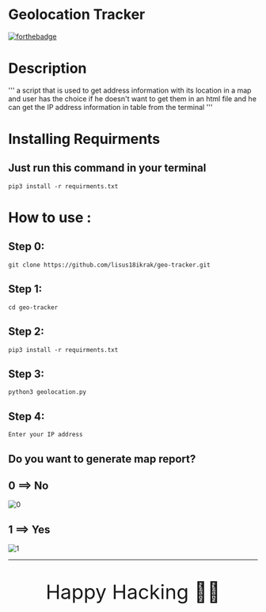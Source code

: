 # <b>Geolocation Tracker</b>

[![forthebadge](https://forthebadge.com/images/badges/made-with-python.svg)](https://forthebadge.com)
# Description
''' a script that is used to get address information with its location in a map and user has the choice if he doesn't want to get them in an html file and he can get the IP address information in table from the terminal '''

# Installing Requirments
## Just run this command in your terminal
```
pip3 install -r requirments.txt
```

# How to use :

## Step 0:

    git clone https://github.com/lisus18ikrak/geo-tracker.git
    
## Step 1:

    cd geo-tracker

## Step 2:
  
    pip3 install -r requirments.txt
   
## Step 3:

    python3 geolocation.py

## Step 4:
  
    Enter your IP address
   
## Do you want to generate map report?
## 0 ==> No
![0](https://user-images.githubusercontent.com/60070427/116927113-877c3e00-ac5b-11eb-8bfc-5558d2c13cf7.png)
## 1 ==> Yes
![1](https://user-images.githubusercontent.com/60070427/116927258-b98da000-ac5b-11eb-9c3f-4f48d7daa6f7.png)

---
<p align="center" style = "font-size:40px;">
Happy Hacking 👨‍💻
</p>

